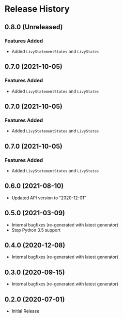 # Release History

## 0.8.0 (Unreleased)

### Features Added

- Added `LivyStatementStates` and `LivyStates`

## 0.7.0 (2021-10-05)

### Features Added

- Added `LivyStatementStates` and `LivyStates`

## 0.7.0 (2021-10-05)

### Features Added

- Added `LivyStatementStates` and `LivyStates`

## 0.7.0 (2021-10-05)

### Features Added

- Added `LivyStatementStates` and `LivyStates`

## 0.6.0 (2021-08-10)

- Updated API version to "2020-12-01"

## 0.5.0 (2021-03-09)

- Internal bugfixes (re-generated with latest generator)
- Stop Python 3.5 support

## 0.4.0 (2020-12-08)

- Internal bugfixes (re-generated with latest generator)

## 0.3.0 (2020-09-15)

- Internal bugfixes (re-generated with latest generator)

## 0.2.0 (2020-07-01)

- Initial Release
